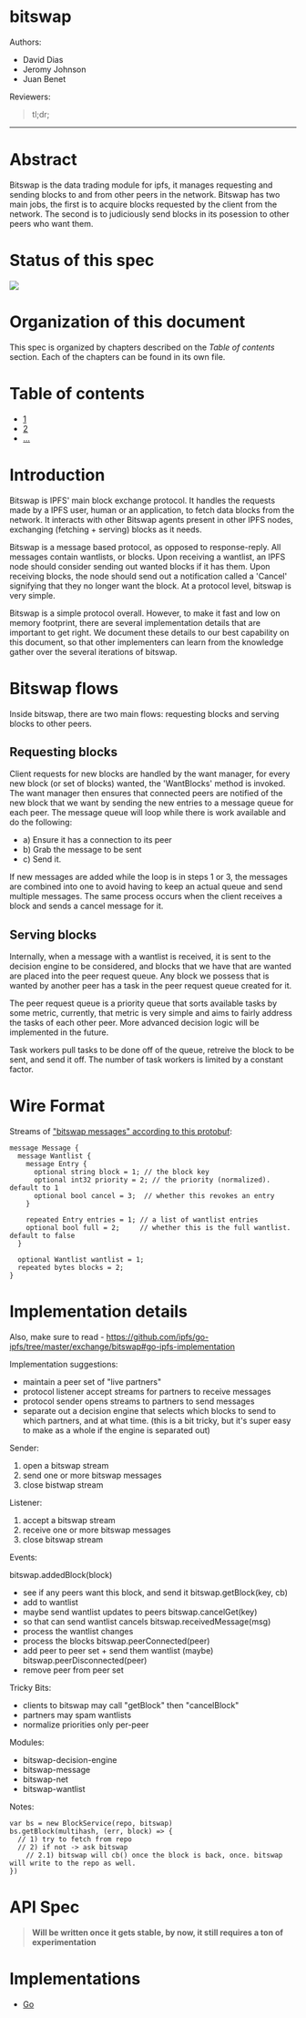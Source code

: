 bitswap
=======

Authors:

- David Dias
- Jeromy Johnson
- Juan Benet

Reviewers:

> tl;dr;

* * *

# Abstract

Bitswap is the data trading module for ipfs, it manages requesting and sending blocks to and from other peers in the network. Bitswap has two main jobs, the first is to acquire blocks requested by the client from the network. The second is to judiciously send blocks in its posession to other peers who want them.


# Status of this spec

![](https://img.shields.io/badge/status-wip-orange.svg?style=flat-square)

# Organization of this document

This spec is organized by chapters described on the *Table of contents* section. Each of the chapters can be found in its own file.

# Table of contents

- [1]()
- [2]()
- [...]()

# Introduction

Bitswap is IPFS' main block exchange protocol. It handles the requests made by a IPFS user, human or an application, to fetch data blocks from the network. It interacts with other Bitswap agents present in other IPFS nodes, exchanging (fetching + serving) blocks as it needs.

Bitswap is a message based protocol, as opposed to response-reply. All messages contain wantlists, or blocks. Upon receiving a wantlist, an IPFS node should consider sending out wanted blocks if it has them. Upon receiving blocks, the node should send out a notification called a 'Cancel' signifying that they no longer want the block. At a protocol level, bitswap is very simple.

Bitswap is a simple protocol overall. However, to make it fast and low on memory footprint, there are several implementation details that are important to get right. We document these details to our best capability on this document, so that other implementers can learn from the knowledge gather over the several iterations of bitswap.

# Bitswap flows

Inside bitswap, there are two main flows: requesting blocks and serving blocks to other peers.

## Requesting blocks

Client requests for new blocks are handled by the want manager, for every new block (or set of blocks) wanted, the 'WantBlocks' method is invoked. The want manager then ensures that connected peers are notified of the new block that we want by sending the new entries to a message queue for each peer. The message queue will loop while there is work available and do the following: 

- a) Ensure it has a connection to its peer
- b) Grab the message to be sent
- c) Send it. 

If new messages are added while the loop is in steps 1 or 3, the messages are combined into one to avoid having to keep an actual queue and send multiple messages. The same process occurs when the client receives a block and sends a cancel message for it.

## Serving blocks

Internally, when a message with a wantlist is received, it is sent to the decision engine to be considered, and blocks that we have that are wanted are placed into the peer request queue. Any block we possess that is wanted by another peer has a task in the peer request queue created for it. 

The peer request queue is a priority queue that sorts available tasks by some metric, currently, that metric is very simple and aims to fairly address the tasks of each other peer. More advanced decision logic will be implemented in the future. 

Task workers pull tasks to be done off of the queue, retreive the block to be sent, and send it off. The number of task workers is limited by a constant factor.

# Wire Format

Streams of ["bitswap messages" according to this protobuf](https://github.com/ipfs/go-ipfs/blob/master/exchange/bitswap/message/pb/message.proto):

```
message Message {
  message Wantlist {
    message Entry {
      optional string block = 1; // the block key
      optional int32 priority = 2; // the priority (normalized). default to 1
      optional bool cancel = 3;  // whether this revokes an entry
    }

    repeated Entry entries = 1; // a list of wantlist entries
    optional bool full = 2;     // whether this is the full wantlist. default to false
  }

  optional Wantlist wantlist = 1;
  repeated bytes blocks = 2;
}
```

# Implementation details

Also, make sure to read - https://github.com/ipfs/go-ipfs/tree/master/exchange/bitswap#go-ipfs-implementation

Implementation suggestions:
- maintain a peer set of "live partners"
- protocol listener accept streams for partners to receive messages
- protocol sender opens streams to partners to send messages
- separate out a decision engine that selects which blocks to send to which partners, and at what time.
  (this is a bit tricky, but it's super easy to make as a whole if the engine is separated out)

Sender:

1. open a bitswap stream
2. send one or more bitswap messages
3. close bistwap stream

Listener:

1. accept a bitswap stream
2. receive one or more bitswap messages
3. close bitswap stream

Events:

bitswap.addedBlock(block)
- see if any peers want this block, and send it
bitswap.getBlock(key, cb)
- add to wantlist
- maybe send wantlist updates to peers
bitswap.cancelGet(key)
- so that can send wantlist cancels
bitswap.receivedMessage(msg)
- process the wantlist changes
- process the blocks
bitswap.peerConnected(peer)
- add peer to peer set + send them wantlist (maybe)
bitswap.peerDisconnected(peer)
- remove peer from peer set

Tricky Bits:
- clients to bitswap may call "getBlock" then "cancelBlock"
- partners may spam wantlists
- normalize priorities only per-peer

Modules:
- bitswap-decision-engine
- bitswap-message
- bitswap-net
- bitswap-wantlist

Notes:
```
var bs = new BlockService(repo, bitswap)
bs.getBlock(multihash, (err, block) => {
  // 1) try to fetch from repo
  // 2) if not -> ask bitswap
    // 2.1) bitswap will cb() once the block is back, once. bitswap will write to the repo as well. 
})
```

# API Spec

> **Will be written once it gets stable, by now, it still requires a ton of experimentation**

# Implementations

- [Go](https://github.com/ipfs/go-ipfs/tree/master/exchange/bitswap)
